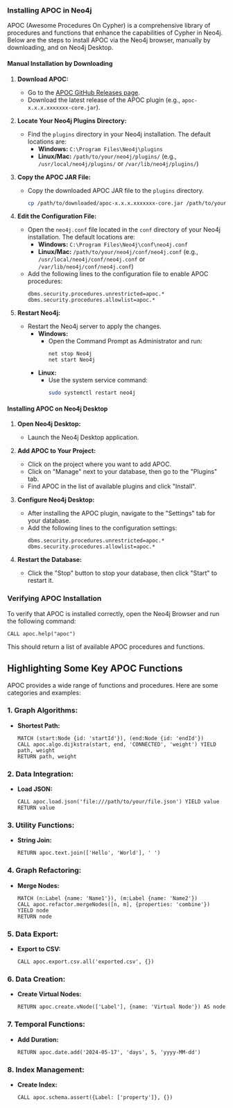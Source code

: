 
### Installing APOC in Neo4j

APOC (Awesome Procedures On Cypher) is a comprehensive library of procedures and functions that enhance the capabilities of Cypher in Neo4j. Below are the steps to install APOC via the Neo4j browser, manually by downloading, and on Neo4j Desktop.


#### Manual Installation by Downloading

1. **Download APOC:**
   - Go to the [APOC GitHub Releases page](https://github.com/neo4j-contrib/neo4j-apoc-procedures/releases).
   - Download the latest release of the APOC plugin (e.g., `apoc-x.x.x.xxxxxxx-core.jar`).

2. **Locate Your Neo4j Plugins Directory:**
   - Find the `plugins` directory in your Neo4j installation. The default locations are:
     - **Windows:** `C:\Program Files\Neo4j\plugins`
     - **Linux/Mac:** `/path/to/your/neo4j/plugins/` (e.g., `/usr/local/neo4j/plugins/` or `/var/lib/neo4j/plugins/`)

3. **Copy the APOC JAR File:**
   - Copy the downloaded APOC JAR file to the `plugins` directory.
     ```bash
     cp /path/to/downloaded/apoc-x.x.x.xxxxxxx-core.jar /path/to/your/neo4j/plugins/
     ```

4. **Edit the Configuration File:**
   - Open the `neo4j.conf` file located in the `conf` directory of your Neo4j installation. The default locations are:
     - **Windows:** `C:\Program Files\Neo4j\conf\neo4j.conf`
     - **Linux/Mac:** `/path/to/your/neo4j/conf/neo4j.conf` (e.g., `/usr/local/neo4j/conf/neo4j.conf` or `/var/lib/neo4j/conf/neo4j.conf`)
   - Add the following lines to the configuration file to enable APOC procedures:
     ```plaintext
     dbms.security.procedures.unrestricted=apoc.*
     dbms.security.procedures.allowlist=apoc.*
     ```

5. **Restart Neo4j:**
   - Restart the Neo4j server to apply the changes.
     - **Windows:**
       - Open the Command Prompt as Administrator and run:
         ```shell
         net stop Neo4j
         net start Neo4j
         ```
     - **Linux:**
       - Use the system service command:
         ```bash
         sudo systemctl restart neo4j
         ```

#### Installing APOC on Neo4j Desktop

1. **Open Neo4j Desktop:**
   - Launch the Neo4j Desktop application.

2. **Add APOC to Your Project:**
   - Click on the project where you want to add APOC.
   - Click on "Manage" next to your database, then go to the "Plugins" tab.
   - Find APOC in the list of available plugins and click "Install".

3. **Configure Neo4j Desktop:**
   - After installing the APOC plugin, navigate to the "Settings" tab for your database.
   - Add the following lines to the configuration settings:
     ```plaintext
     dbms.security.procedures.unrestricted=apoc.*
     dbms.security.procedures.allowlist=apoc.*
     ```

4. **Restart the Database:**
   - Click the "Stop" button to stop your database, then click "Start" to restart it.

### Verifying APOC Installation

To verify that APOC is installed correctly, open the Neo4j Browser and run the following command:
```cypher
CALL apoc.help("apoc")
```
This should return a list of available APOC procedures and functions.

## Highlighting Some Key APOC Functions

APOC provides a wide range of functions and procedures. Here are some categories and examples:

### 1. **Graph Algorithms:**
   - **Shortest Path:**
     ```cypher
     MATCH (start:Node {id: 'startId'}), (end:Node {id: 'endId'})
     CALL apoc.algo.dijkstra(start, end, 'CONNECTED', 'weight') YIELD path, weight
     RETURN path, weight
     ```

### 2. **Data Integration:**
   - **Load JSON:**
     ```cypher
     CALL apoc.load.json('file:///path/to/your/file.json') YIELD value
     RETURN value
     ```

### 3. **Utility Functions:**
   - **String Join:**
     ```cypher
     RETURN apoc.text.join(['Hello', 'World'], ' ')
     ```

### 4. **Graph Refactoring:**
   - **Merge Nodes:**
     ```cypher
     MATCH (n:Label {name: 'Name1'}), (m:Label {name: 'Name2'})
     CALL apoc.refactor.mergeNodes([n, m], {properties: 'combine'}) YIELD node
     RETURN node
     ```

### 5. **Data Export:**
   - **Export to CSV:**
     ```cypher
     CALL apoc.export.csv.all('exported.csv', {})
     ```

### 6. **Data Creation:**
   - **Create Virtual Nodes:**
     ```cypher
     RETURN apoc.create.vNode(['Label'], {name: 'Virtual Node'}) AS node
     ```

### 7. **Temporal Functions:**
   - **Add Duration:**
     ```cypher
     RETURN apoc.date.add('2024-05-17', 'days', 5, 'yyyy-MM-dd')
     ```

### 8. **Index Management:**
   - **Create Index:**
     ```cypher
     CALL apoc.schema.assert({Label: ['property']}, {})
     ```
